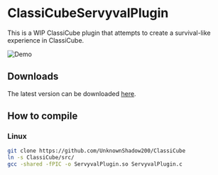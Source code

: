 # ClassiCubeServyvalPlugin
This is a WIP ClassiCube plugin that attempts to create a survival-like experience in ClassiCube.  
  
![Demo](demo.gif)
## Downloads
The latest version can be downloaded [here](https://github.com/yomcube/ClassiCubeServyvalPlugin/actions/workflows/main.yml?query=is%3Asuccess).
## How to compile
### Linux
```bash
git clone https://github.com/UnknownShadow200/ClassiCube
ln -s ClassiCube/src/
gcc -shared -fPIC -o ServyvalPlugin.so ServyvalPlugin.c
```
